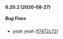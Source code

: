 #### 0.20.2 (2020-08-27)

##### Bug Fixes

*  yeah yeah ([f7472c72](https://github.com/IgorSzyporyn/plop-scaffold/commit/f7472c727e6f2a55c42f93e330df811afa9722e1))

